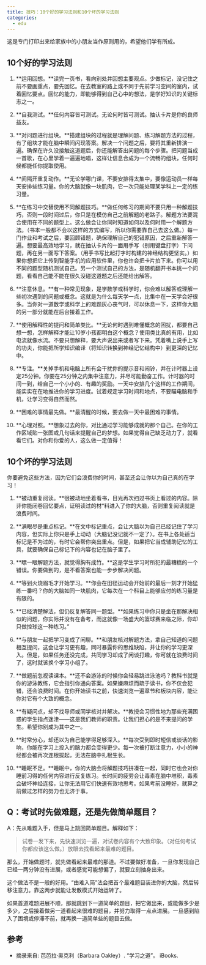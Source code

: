 ```yaml
---
title: 技巧：10个好的学习法则和10个坏的学习法则
categories: 
  - edu
---
```


这是专门打印出来给家族中的小朋友当作原则用的，希望他们学有所成。
  
## 10个好的学习法则

1. **运用回想。**读完一页书，看向别处并回想主要观点。少做标记，没记住之前不要画重点，要先回忆。在去教室的路上或不同于先前学习空间的室内，试着回忆要点。回忆的能力，即能够得到自己心中的想法，是学好知识的关键标志之一。

2. **自我测试。**任何内容皆可测试。无论何时皆可测试。抽认卡片是你的良师益友。

3. **对问题进行组块。**搭建组块的过程就是理解问题、练习解题方法的过程，有了组块才能在脑中瞬间闪现答案。解决一个问题之后，要将其重新排演一遍。确保在许久没接触这道题后，你还能解答出问题的每个步骤。把问题当成一首歌，在心里学着一遍遍地唱，这样让信息合成为一个流畅的组块，任何时候都能任你提取使用。

4. **间隔开重复动作。**无论学哪门课，不要安排得太集中，要像运动员一样每天安排些练习量。你的大脑就像一块肌肉，它一次只能处理某学科上一定的练习量。

5. **在练习中交替使用不同解题技巧。**做任何练习的期间不要只用一种解题技巧，否则一段时间过后，你只是在模仿自己之前解题的老路子。解题方法要混合使用在不同的题型上。这么做会让你同时知道如何以及何时用一个解题方法。（书本一般都不会以这样的方式编写，所以你需要靠自己去这么做。）每一门作业和考试之后，要回顾错题，确保理解自己的犯错原因，之后重新解答一遍。想要最高效地学习，就在抽认卡片的一面用手写（别用键盘打字）下问题，再在另一面写下答案。（用手书写比起打字时构建的神经结构更坚实。）如果你想把它上传到智能手机的应用软件里，你也许会把卡片拍下来。你可以用不同的题型随机测试自己。另一个测试自己的方法，是随机翻开书本挑一个问题，看看自己能不能在很久没碰这道题之后还能给出解答。

6. **注意休息。**有一种常见现象，是学数学或科学时，你会难以解答或理解一些初次遇到的问题或概念。这就是为什么每天学一点，比集中在一天学会好很多。当你对一道数学或科学上的难题灰心丧气时，可以休息一下，这样你大脑的另一部分就能在后台接着工作。

7. **使用解释性的提问和简单类比。**无论何时遇到难懂概念的困扰，都要自己想一想，怎样解释才能让10岁小孩都明白这个概念？使用类比真的有用，比如电流就像水流。不要只想解释，要大声说出来或者写下来。凭着嘴上说手上写的功夫，你能把所学知识编译（将知识转换到神经记忆结构中）到更深的记忆中。

8. **专注。**关掉手机和电脑上所有会干扰你的提示音和闹铃，并在计时器上设定25分钟。你要在25分钟之内集中注意力，并尽可能勤奋工作。计时器的时间一到，给自己一个小小的、有趣的奖励。一天中安排几个这样的工作期间，能实实在在地推进你的学习进度。试着规定学习时间和地点，不要瞄电脑和手机，让学习变得自然而然。

9. **困难的事情最先做。**最清醒的时候，要去做一天中最困难的事情。

10. **心理对照。**想象过去的你，对比通过学习能够成就的那个自己。在你的工作区域贴一张图或几句话来提醒自己的梦想。如果觉得自己缺乏动力了，就看看它们。对你和你爱的人，这么做一定值得！

## 10个坏的学习法则

你要避免这些方法，因为它们会浪费你的时间，甚至还会让你以为自己真的在学习！

1. **被动重复阅读。**很被动地坐着看书，目光再次扫过书页上看过的内容。除非你能闭卷回忆要点，证明读过的材“料进入了你的大脑，否则重复阅读就是浪费时间。

2. **满眼尽是重点标记。**在文中标记重点，会让大脑以为自己已经记住了学习内容，但实际上你只是手上动动（大脑记没记就不一定了）。在书上各处适当标记是不为过的，有时它会帮你突出重点。但是，如果把它当成辅助记忆的工具，就要确保自己标记下的内容也记在脑子里了。

3. **瞟一眼解题方法，就觉得胸有成竹。**这是学生学习时所犯的最糟糕的一个错误。你要做到的，是不看答案也能一步步解决问题。

4. **等到火烧眉毛才开始学习。**你会在田径运动会开始前的最后一刻才开始猛练一番吗？你的大脑如同一块肌肉，它每次在一个科目上能够应付的练习量是有限的。

5. **已经清楚解法，但仍反复解答同一题型。**如果练习中你只是坐在那解决相似的问题，你实际并没有在备考，而这就像一场盛大的篮球赛来临之际，你却只做控球这一种练习。”

6. **与朋友一起把学习变成了闲聊。**和朋友核对解题方法，拿自己知道的问题相互提问，这会让学习更有趣，同时暴露你的思维缺陷，并让你的学习更深入。但是，如果任务还没完成，共同学习却成了闲谈打趣，你可就在浪费时间了，这时就该换个学习小组了。

7. **做题前忽视读课本。**还不会游泳的时候你会轻易跳进泳池吗？教科书就是你的游泳教练，它会指引你通向答案。如果嫌麻烦而疏于读书，你不仅会犯错，还会浪费时间。在你开始读书之前，快速浏览一遍章节和板块内容，能让你对它有个大致的概念。

8. **有疑问点，却不找导师或同学核对并解决。**教授会习惯性地为那些充满困惑的学生指点迷津——这是我们教师的职责。让我们担心的是不来提问的学生。希望你别成为其中之一。

9. **时常分心，却还以为自己能学得足够深入。**每次受到即时短信或谈话的影响，你能在学习上投入的脑力都会变得更少。每一次被打断注意力，小小的神经都会被再次连根拔起，无法在脑中扎根生长。

10. **睡眠不足。**睡眠中，你的大脑会将解题技巧拼凑在一起，同时它也会对你睡前习得的任何内容进行反复练习。长时间的疲劳会让毒素在脑中堆积，毒素会破坏神经连接，让你无法用它们快速有效地思考。如果考前没睡好，就算之前做过怎样的努力也无济于事。

## Q：考试时先做难题，还是先做简单题目？

A：先从难题入手，但是马上跳回简单题目。解释如下：

> 试卷一发下来，先快速浏览一遍，对试卷内容有个大致印象。（对任何考试你都应该这么做。）放眼去找看起来最难的题目。
> 
那么，开始做题时，就先做看起来最难的那道。不过要做好准备，一旦你发现自己已经一两分钟没有进展，或者感觉可能想偏了，就要立刻抽身出来。
> 
这个做法不是一般的好用。“由难入简”法会把首个最难题目装进你的大脑，然后转移注意力。靠这两步就能让发散模式开始运转了。
> 
如果首道难题进展不顺，那就跳到下一道简单的题目，把它做出来，或能做多少是多少，之后接着做另一道看起来很难的题目，并努力取得一点点进展。一旦感到陷入了困境或停滞不前，就再换一道简单些的题目去做。

## 参考
- 摘录来自: 芭芭拉·奥克利（Barbara Oakley）. “学习之道”。 iBooks. 

